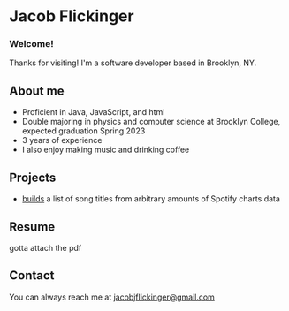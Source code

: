 # Jacob Flickinger

### Welcome!

Thanks for visiting! I'm a software developer based in Brooklyn, NY.

## About me

- Proficient in Java, JavaScript, and html
- Double majoring in physics and computer science at Brooklyn College, expected graduation Spring 2023
- 3 years of experience
- I also enjoy making music and drinking coffee

## Projects

 - [builds](https://github.com/jjflickinger/CISC3130Lab4) a list of song titles from arbitrary amounts of Spotify charts data 

## Resume

gotta attach the pdf

## Contact

You can always reach me at jacobjflickinger@gmail.com
